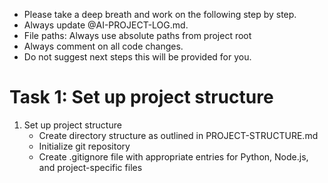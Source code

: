 - Please take a deep breath and work on the following step by step. 
- Always update @AI-PROJECT-LOG.md. 
- File paths: Always use absolute paths from project root
- Always comment on all code changes.
- Do not suggest next steps this will be provided for you.

# Task 1: Set up project structure

1. Set up project structure
   - Create directory structure as outlined in PROJECT-STRUCTURE.md
   - Initialize git repository
   - Create .gitignore file with appropriate entries for Python, Node.js, and project-specific files